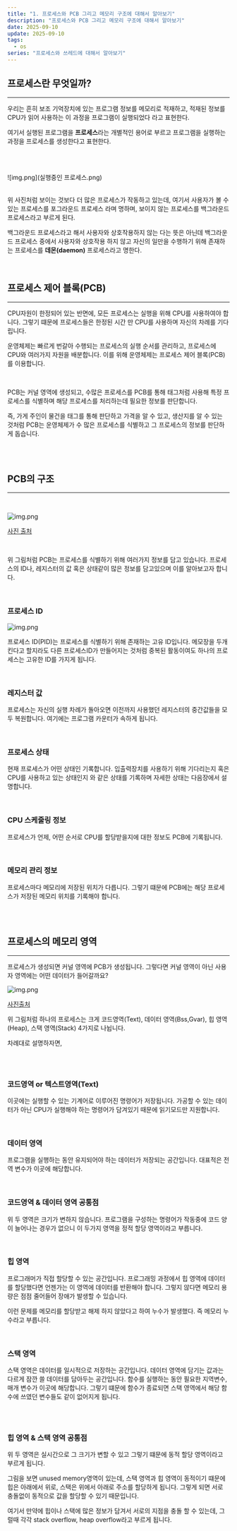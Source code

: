 ```yaml
---
title: "1. 프로세스와 PCB 그리고 메모리 구조에 대해서 알아보기"
description: "프로세스와 PCB 그리고 메모리 구조에 대해서 알아보기"
date: 2025-09-10
update: 2025-09-10
tags:
  - os
series: "프로세스와 쓰레드에 대해서 알아보기"
---
```


## 프로세스란 무엇일까?

---

우리는 흔히 보조 기억장치에 있는 프로그램 정보를 메모리로 적재하고, 적재된 정보를 CPU가 읽어 사용하는 이 과정을 프로그램이 실행되었다 라고 표현한다.

여기서 실행된 프로그램을 **프로세스**라는 개별적인 용어로 부르고 프로그램을 실행하는 과정을 프로세스를 생성한다고 표현한다.

<br>
<br>

![img.png](실행중인 프로세스.png)

<br>
위 사진처럼 보이는 것보다 더 많은 프로세스가 작동하고 있는데, 여기서 사용자가 볼 수 있는 프로세스를 포그라운드 프로세스 라며 명하며,
보이지 않는 프로세스를 백그라운드 프로세스라고 부르게 된다. 

백그라운드 프로세스라고 해서 사용자와 상호작용하지 않는 다는 뜻은 아닌데 백그라운드 프로세스 중에서 사용자와 상호작용 하지 않고 자신의 일만을 수행하기 위해 존재하는
프로세스를 **데몬(daemon)** 프로세스라고 명한다.

<br>

## 프로세스 제어 블록(PCB)

---

CPU자원이 한정되어 있는 반면에, 모든 프로세스는 실행을 위해 CPU를 사용하여야 합니다. 
그렇기 떄문에 프로세스들은 한정된 시간 만 CPU를 사용하며 자신의 차례를 기다립니다.

운영체제는 빠르게 번갈아 수행되는 프로세스의 실행 순서를 관리하고, 프로세스에 CPU와 여러가지 자원을 배분합니다.
이를 위해 운영체제는 프로세스 제어 블록(PCB)를 이용합니다.

<br>

PCB는 커널 영역에 생성되고, 수많은 프로세스를 PCB를 통해 태그처럼 사용해 특정 프로세스를 식별하며 해당 프로세스를 처리하는데 필요한 정보를 판단합니다.

즉, 가게 주인이 물건을 태그를 통해 판단하고 가격을 알 수 있고, 생산지를 알 수 있는 것처럼 PCB는 운영체제가 수 많은 프로세스를 식별하고 그 프로세스의 정보를 판단하게 돕습니다.

<br>
<br>

## PCB의 구조

---

<br>

![img.png](PCB.png)

[사진 출처](https://binaryterms.com/process-control-block-pcb.html)

<br>

위 그림처럼 PCB는 프로세스를 식별하기 위해 여러가지 정보를 담고 있습니다. 프로세스의 ID나, 
레지스터의 값 혹은 상태같이 많은 정보를 담고있으며 이를 알아보고자 합니다.

<br>

### 프로세스 ID

![img.png](프로세스ID.png)

프로세스 ID(PID)는 프로세스를 식별하기 위해 존재하는 고유 ID입니다. 메모장을 두개 킨다고 할지라도 다른 프로세스ID가
만들어지는 것처럼 중복된 활동이여도 하나의 프로세스는 고유한 ID를 가지게 됩니다.

<br>

### 레지스터 값

프로세스는 자신의 실행 차례가 돌아오면 이전까지 사용했던 레지스터의 중간값들을 모두 복원합니다.
여기에는 프로그램 카운터가 속하게 됩니다.

<br>

### 프로세스 상태

현재 프로세스가 어떤 상태인 기록합니다. 입출력장치를 사용하기 위해 기다리는지 혹은 CPU를 사용하고 있는 상태인지 와 같은
상태를 기록하며 자세한 상태는 다음장에서 설명합니다.

<br>

### CPU 스케줄링 정보

프로세스가 언제, 어떤 순서로 CPU를 할당받을지에 대한 정보도 PCB에 기록됩니다.

<br>

### 메모리 관리 정보

프로세스마다 메모리에 저장된 위치가 다릅니다. 그렇기 떄문에 PCB에는 해당 프로세스가 저장된 메모리 위치를 기록해야 합니다.

<br>
<br>

## 프로세스의 메모리 영역

---

프로세스가 생성되면 커널 영역에 PCB가 생성됩니다. 그렇다면 커널 영역이 아닌 사용자 영역에는 어떤 데이터가 들어갈까요?


![img.png](메모리구조.png)

[사진출처](https://www.programmersought.com/article/98613694619/)

위 그림처럼 하나의 프로세스는 크게 코드영역(Text), 데이터 영역(Bss,Gvar), 힙 영역(Heap), 스택 영역(Stack) 4가지로 나뉩니다.

차례대로 설명하자면,

<br>
<br>

### 코드영역 or 텍스트영역(Text)

이곳에는 실행할 수 있는 기계어로 이루어진 명령어가 저장됩니다. 가공할 수 있는 데이터가 아닌
CPU가 실행해야 하는 명령어가 담겨있기 때문에 읽기모드만 지원합니다.

<br>

### 데이터 영역

프로그램을 실행하는 동안 유지되어야 하는 데이터가 저장되는 공간입니다. 대표적은 전역 변수가 이곳에 해당합니다.

<br>

### 코드영역 & 데이터 영역 공통점

위 두 영역은 크기가 변하지 않습니다. 프로그램을 구성하는 명령어가 작동중에 코드 양이 늘어나는 경우가 없으니
이 두가지 영역을 정적 할당 영역이라고 부릅니다.

<br>

### 힙 영역

프로그래머가 직접 할당할 수 있는 공간입니다. 프로그래밍 과정에서 힙 영역에 데이터를 할당했다면 언젠가는 이 영역에 
데이터를 반환해야 합니다. 그렇지 않다면 메모리 용량은 점점 줄어들어 장애가 발생할 수 있습니다.

이런 문제를 메모리를 할당받고 해제 하지 않았다고 하여 누수가 발생했다. 즉 메모리 누수라고 부릅니다.

<br>

### 스택 영역

스택 영역은 데이터를 일시적으로 저장하는 공간입니다.
데이터 영역에 담기는 값과는 다르게 잠깐 쓸 데이터를 담아두는 공간입니다.
함수를 실행하는 동안 필요한 지역변수, 매개 변수가 이곳에 해당합니다.
그렇기 떄문에 함수가 종료되면 스택 영역에서 해당 함수에 쓰였던 변수들도 같이 없어지게 됩니다.

<br>
<br>

### 힙 영역 & 스택 영역 공통점

위 두 영역은 실시간으로 그 크기가 변할 수 있고 그렇기 떄문에 동적 할당 영역이라고 부르게 됩니다.

그림을 보면 unused memory영역이 있는데, 스택 영역과 힙 영역이 동적이기 떄문에 힙은 아래에서 위로, 스택은 
위에서 아래로 주소를 할당하게 됩니다. 그렇게 되면 서로 충돌없이 동적으로 값을 할당할 수 있기 때문입니다.

여기서 만약에 힙이나 스택에 많은 정보가 담겨서 서로의 지점을 충돌 할 수 있는데, 그럴때 각각 stack overflow,
heap overflow라고 부르게 됩니다.





